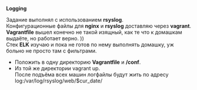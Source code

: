 **Logging**

Задание выполнял с использованием **rsyslog**.  
Конфигурационные файлы для **nginx** и **rsyslog** доставляю через **vagrant**. **Vagrantfile** вышел конечно не такой изящный, как те что к домашкам выдаёте, но работает верно. ))  
Стек **ELK** изучаю и пока не готов по нему выполнять домашку, уж больно не просто там с фильтрами. 
- Положить в одну директорию **Vagrantfile** и **/conf**.
- Из той же директории vagrant up.  
После подъёма всех машин логфайлы будут жить по адресу log:/var/log/rsyslog/web/$cur_date/